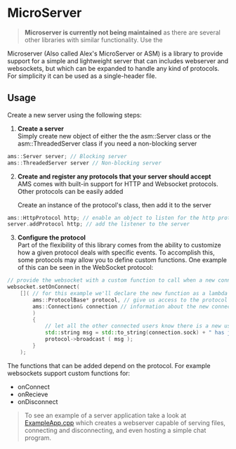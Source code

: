# MicroServer
> **Microserver is currently not being maintained** as there are several other libraries with similar functionality. Use the 

Microserver (Also called Alex's MicroServer or ASM) is a library to provide support for a simple and lightweight server that can includes webserver and websockets, but which can be expanded to handle any kind of protocols. For simplicity it can be used as a single-header file.

## Usage
Create a new server using the following steps:

1. **Create a server**  
Simply create new object of either the the asm::Server class or the asm::ThreadedServer class if you need a non-blocking server
``` cpp
ams::Server server; // Blocking server
ams::ThreadedServer server // Non-blocking server
```

2. **Create and register any protocols that your server should accept**  
AMS comes with built-in support for HTTP and Websocket protocols. Other protocols can be easily added

    Create an instance of the protocol's class, then add it to the server
``` cpp
ams::HttpProtocol http; // enable an object to listen for the http protocol
server.addProtocol http; // add the listener to the server
```
3. **Configure the protocol**  
Part of the flexibility of this library comes from the ability to customize how a given protocol deals with specific events. To accomplish this, some protocols may allow you to define custom functions. One example of this can be seen in the WebSocket protocol:
``` cpp
// provide the websocket with a custom function to call when a new connection is made
websocket.setOnConnect(
    []( // for this example we'll declare the new function as a lambda
        ams::ProtocolBase* protocol, // give us access to the protocol's functions
        ams::Connection& connection // information about the new connection
        )
        {
            // let all the other connected users know there is a new user    
            std::string msg = std::to_string(connection.sock) + " has joined the server";
            protocol->broadcast ( msg );
        }
    );
```
The functions that can be added depend on the protocol. For example websockets support custom functions for:
- onConnect
- onRecieve
- onDisconnect

> To see an example of a server application take a look at [ExampleApp.cpp](https://github.com/methinks82/MicroServer/blob/main/example/AppMain.cpp) which creates a webserver capable of serving files, connecting and disconnecting, and even hosting a simple chat program.